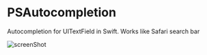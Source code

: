 # PSAutocompletion
Autocompletion for UITextField in Swift. Works like Safari search bar

![screenShot](https://github.com/pivl/PSAutocompletion/raw/master/psautocompletion-in-action.gif)

